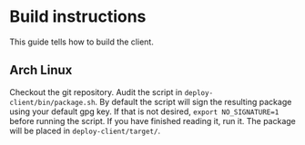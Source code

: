 # Build instructions

This guide tells how to build the client.

## Arch Linux

Checkout the git repository. Audit the script in `deploy-client/bin/package.sh`.
By default the script will sign the resulting package using your default gpg
key. If that is not desired, `export NO_SIGNATURE=1` before running the script.
If you have finished reading it, run it. The package will be placed in
`deploy-client/target/`.
